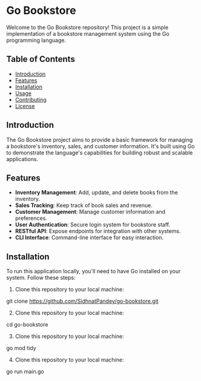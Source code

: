 # Go Bookstore

Welcome to the Go Bookstore repository! This project is a simple implementation of a bookstore management system using the Go programming language.

## Table of Contents

- [Introduction](#introduction)
- [Features](#features)
- [Installation](#installation)
- [Usage](#usage)
- [Contributing](#contributing)
- [License](#license)

## Introduction

The Go Bookstore project aims to provide a basic framework for managing a bookstore's inventory, sales, and customer information. It's built using Go to demonstrate the language's capabilities for building robust and scalable applications.

## Features

- **Inventory Management**: Add, update, and delete books from the inventory.
- **Sales Tracking**: Keep track of book sales and revenue.
- **Customer Management**: Manage customer information and preferences.
- **User Authentication**: Secure login system for bookstore staff.
- **RESTful API**: Expose endpoints for integration with other systems.
- **CLI Interface**: Command-line interface for easy interaction.

## Installation

To run this application locally, you'll need to have Go installed on your system. Follow these steps:

1. Clone this repository to your local machine:


git clone https://github.com/SidhnatPandey/go-bookstore.git

2. Clone this repository to your local machine:


cd go-bookstore

3. Clone this repository to your local machine:


go mod tidy

4. Clone this repository to your local machine:


go run main.go

